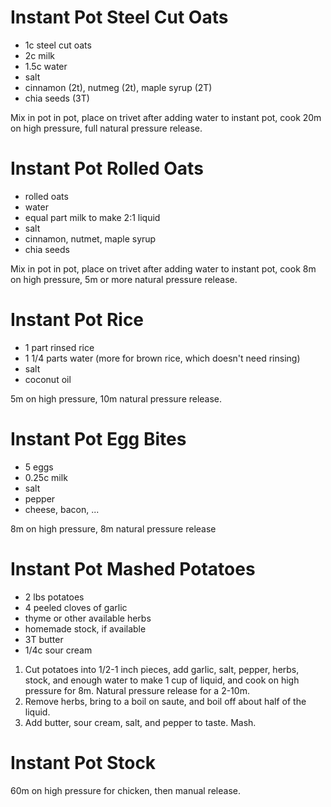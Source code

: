 # Instant Pot Steel Cut Oats

* 1c steel cut oats
* 2c milk
* 1.5c water
* salt
* cinnamon (2t), nutmeg (2t), maple syrup (2T)
* chia seeds (3T)

Mix in pot in pot, place on trivet after adding water to instant pot, cook 20m on high pressure, full natural pressure release.

# Instant Pot Rolled Oats

* rolled oats
* water
* equal part milk to make 2:1 liquid
* salt
* cinnamon, nutmet, maple syrup
* chia seeds

Mix in pot in pot, place on trivet after adding water to instant pot, cook 8m on high pressure, 5m or more natural pressure release.

# Instant Pot Rice

* 1 part rinsed rice
* 1 1/4 parts water (more for brown rice, which doesn't need rinsing)
* salt
* coconut oil

5m on high pressure, 10m natural pressure release.

# Instant Pot Egg Bites

* 5 eggs
* 0.25c milk
* salt
* pepper
* cheese, bacon, ...

8m on high pressure, 8m natural pressure release

# Instant Pot Mashed Potatoes

* 2 lbs potatoes
* 4 peeled cloves of garlic
* thyme or other available herbs
* homemade stock, if available
* 3T butter
* 1/4c sour cream

1. Cut potatoes into 1/2-1 inch pieces, add garlic, salt, pepper, herbs,
   stock, and enough water to make 1 cup of liquid, and cook on high
   pressure for 8m. Natural pressure release for a 2-10m.
2. Remove herbs, bring to a boil on saute, and boil off about half of the
   liquid.
3. Add butter, sour cream, salt, and pepper to taste. Mash.

# Instant Pot Stock

60m on high pressure for chicken, then manual release.
